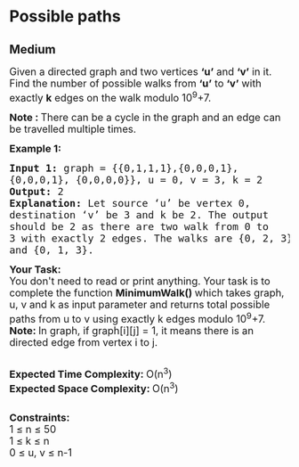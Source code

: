 # Possible paths
## Medium
<div class="problems_problem_content__Xm_eO"><p><span style="font-size:18px">Given a directed graph and two vertices <strong>‘u’</strong> and <strong>‘v’</strong> in it. Find the number of possible walks from <strong>‘u’</strong> to <strong>‘v’</strong> with exactly <strong>k</strong> edges on the walk modulo 10<sup>9</sup>+7.</span></p>

<p><span style="font-size:18px"><strong>Note :&nbsp;</strong>There can be a cycle in the graph and an edge can be travelled multiple times.</span></p>

<p><span style="font-size:18px"><strong>Example 1:</strong></span></p>

<pre><span style="font-size:18px"><strong>Input 1: </strong>graph = {{0,1,1,1},{0,0,0,1}, 
{0,0,0,1}, {0,0,0,0}}, u = 0, v = 3, k = 2
<strong>Output: </strong>2
<strong>Explanation: </strong>Let source ‘u’ be vertex 0, 
destination ‘v’ be 3 and k be 2. The output 
should be 2 as there are two walk from 0 to 
3 with exactly 2 edges. The walks are {0, 2, 3}
and {0, 1, 3}.</span>
<img alt="" src="http://d1hyf4ir1gqw6c.cloudfront.net/wp-content/uploads/graph1.png">
</pre>

<p><span style="font-size:18px"><strong>Your Task:</strong><br>
You don't need to read or print anything. Your task is to complete the function&nbsp;<strong>MinimumWalk()&nbsp;</strong>which takes graph, u, v and k as input parameter and returns total possible paths from u to v using exactly k edges modulo 10<sup>9</sup>+7.</span><br>
<span style="font-size:18px"><strong>Note:&nbsp;</strong>In graph, if graph[i][j] = 1, it means there is an directed edge from vertex i to j.</span><br>
&nbsp;</p>

<p><span style="font-size:18px"><strong>Expected Time Complexity:&nbsp;</strong>O(n<sup>3</sup>)<br>
<strong>Expected Space Complexity:&nbsp;</strong>O(n<sup>3</sup>)</span><br>
&nbsp;</p>

<p><span style="font-size:18px"><strong>Constraints:</strong><br>
1 ≤ n ≤ 50<br>
1 ≤ k ≤ n<br>
0 ≤ u, v ≤ n-1</span></p>
</div>